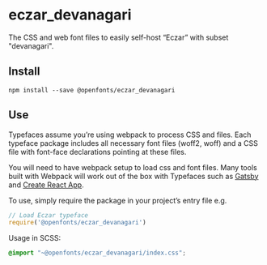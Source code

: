 
# eczar_devanagari

The CSS and web font files to easily self-host “Eczar” with subset "devanagari".

## Install

`npm install --save @openfonts/eczar_devanagari`

## Use

Typefaces assume you’re using webpack to process CSS and files. Each typeface
package includes all necessary font files (woff2, woff) and a CSS file with
font-face declarations pointing at these files.

You will need to have webpack setup to load css and font files. Many tools built
with Webpack will work out of the box with Typefaces such as [Gatsby](https://github.com/gatsbyjs/gatsby)
and [Create React App](https://github.com/facebookincubator/create-react-app).

To use, simply require the package in your project’s entry file e.g.

```javascript
// Load Eczar typeface
require('@openfonts/eczar_devanagari')
```

Usage in SCSS:
```scss
@import "~@openfonts/eczar_devanagari/index.css";
```
